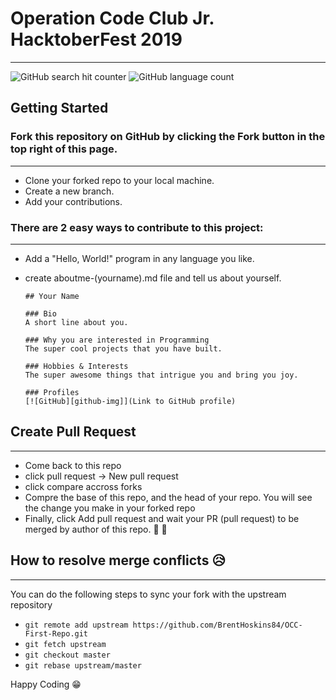 # Operation Code Club Jr. HacktoberFest 2019

---

![GitHub search hit counter](https://img.shields.io/github/search/ezralazuardy/hacktoberfest/hacktoberfest?color=red&style=flat-square)
![GitHub language count](https://img.shields.io/github/languages/count/ezralazuardy/hacktoberfest?style=flat-square)

## Getting Started

### Fork this repository on GitHub by clicking the Fork button in the top right of this page.

---

-   Clone your forked repo to your local machine.
-   Create a new branch.
-   Add your contributions.

### There are 2 easy ways to contribute to this project:

---

-   Add a "Hello, World!" program in any language you like.
-   create aboutme-(yourname).md file and tell us about yourself.

    ```
    ## Your Name

    ### Bio
    A short line about you.

    ### Why you are interested in Programming
    The super cool projects that you have built.

    ### Hobbies & Interests
    The super awesome things that intrigue you and bring you joy.

    ### Profiles
    [![GitHub][github-img]](Link to GitHub profile)
    ```

## Create Pull Request

---

-   Come back to this repo
-   click pull request -> New pull request
-   click compare accross forks
-   Compre the base of this repo, and the head of your repo. You will see the change you make in your forked repo
-   Finally, click Add pull request and wait your PR (pull request) to be merged by author of this repo. 🎉 🎉

## How to resolve merge conflicts 😥

---

You can do the following steps to sync your fork with the upstream repository
- `git remote add upstream https://github.com/BrentHoskins84/OCC-First-Repo.git`
- `git fetch upstream`
- `git checkout master`
- `git rebase upstream/master`

Happy Coding 😁
